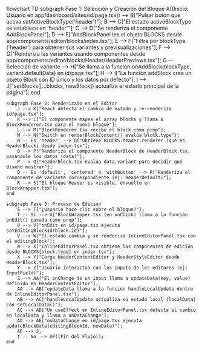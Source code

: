 flowchart TD
    subgraph Fase 1: Selección y Creación del Bloque
        A((Inicio: Usuario en app/dashboard/sites/id/page.tsx)) --> B["Pulsar botón que activa setActiveBlockType('header')"];
        B --> C["El estado activeBlockType se establece en 'header'"];
        C --> D["Se renderiza el componente AddBlockPanel"];
        D --> E["AddBlockPanel lee el objeto BLOCKS desde app/components/editor/blocks/index.tsx"];
        E --> F["Filtra por blockType ('header') para obtener sus variantes y previsualizaciones"];
        F --> G["Renderiza las variantes usando componentes desde app/components/editor/blocks/Header/HeaderPreviews.tsx"];
        G -- Selección de variante --> H["Se llama a la función onAddBlock(blockType, variant.defaultData) en id/page.tsx"];
        H --> I["La función addBlock crea un objeto Block con ID único y los datos por defecto"];
        I --> J["setBlocks([...blocks, newBlock]) actualiza el estado principal de la página"];
    end

    subgraph Fase 2: Renderizado en el Editor
        J --> K["React detecta el cambio de estado y re-renderiza id/page.tsx"];
        K --> L["El componente mapea el array blocks y llama a BlockRenderer.tsx para el nuevo bloque"];
        L --> M["BlockRenderer.tsx recibe el block como prop"];
        M --> N{"Switch en renderBlockContent() evalúa block.type"};
        N -- Es 'header' --> O["Obtiene BLOCKS.header.renderer (que es HeaderBlock) desde index.tsx"];
        O --> P["Renderiza el componente HeaderBlock de HeaderBlock.tsx, pasándole los datos (data)"];
        P --> Q{"HeaderBlock.tsx evalúa data.variant para decidir qué diseño mostrar"};
        Q -- Es 'default', 'centered' o 'withButton' --> R["Renderiza el componente de variante correspondiente (ej: HeaderDefault)"];
        R --> S["El bloque Header es visible, envuelto en BlockWrapper.tsx"];
    end

    subgraph Fase 3: Proceso de Edición
        S --> T{"¿Usuario hace clic sobre el bloque?"};
        T -- Sí --> U["BlockWrapper.tsx (en onClick) llama a la función onEdit() pasada como prop"];
        U --> V["onEdit en id/page.tsx ejecuta setEditingBlockId(block.id)"];
        V --> W["El estado cambia y se renderiza InlineEditorPanel.tsx con el editingBlock"];
        W --> X["InlineEditorPanel.tsx obtiene los componentes de edición desde BLOCKS[block.type] en index.tsx"];
        X --> Y["Carga HeaderContentEditor y HeaderStyleEditor desde HeaderBlock.tsx"];
        Y --> Z["Usuario interactúa con los inputs de los editores (ej: InputField)"];
        Z --> AA["El onChange de un input llama a updateData(key, value) definido en HeaderContentEditor"];
        AA --> AB["updateData llama a la función handleLocalUpdate dentro de InlineEditorPanel.tsx"];
        AB --> AC["handleLocalUpdate actualiza su estado local (localData) con setLocalData()"];
        AC --> AD["Un useEffect en InlineEditorPanel.tsx detecta el cambio en localData y llama a onDataChange"];
        AD --> AE["onDataChange en id/page.tsx ejecuta updateBlockData(editingBlockId, newData)"];
        AE --> J;
        T -- No --> AF((Fin del Flujo));
    end
